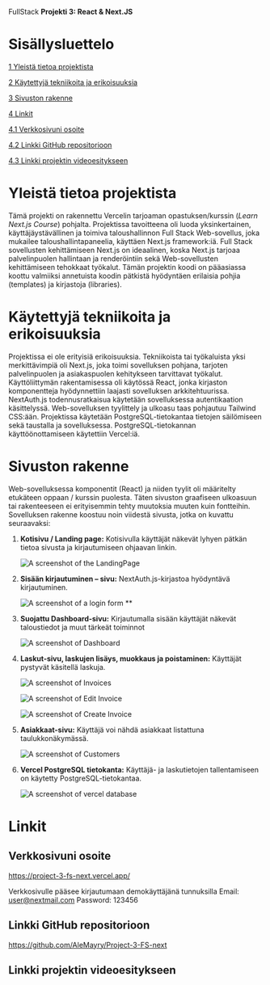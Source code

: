 FullStack **Projekti 3: React & Next.JS** 


# Sisällysluettelo

[1 Yleistä tietoa projektista](#yleistä-tietoa-projektista)   

[2 Käytettyjä tekniikoita ja erikoisuuksia](#käytettyjä-tekniikoita-ja-erikoisuuksia)   

[3 Sivuston rakenne](#sivuston-rakenne)   

[4 Linkit](#linkit)   

[4.1 Verkkosivuni osoite](#verkkosivuni-osoite)   

[4.2 Linkki GitHub repositorioon](#linkki-github-repositorioon)

[4.3 Linkki projektin videoesitykseen](#linkki-projektin-videoesitykseen)   



# Yleistä tietoa projektista

Tämä projekti on rakennettu Vercelin tarjoaman opastuksen/kurssin (*Learn Next.js Course*) pohjalta. Projektissa tavoitteena oli luoda yksinkertainen, käyttäjäystävällinen ja toimiva taloushallinnon Full Stack Web-sovellus, joka mukailee taloushallintapaneelia, käyttäen Next.js framework:iä. Full Stack sovellusten kehittämiseen Next.js on ideaalinen, koska Next.js tarjoaa palvelinpuolen hallintaan ja renderöintiin sekä Web-sovellusten kehittämiseen tehokkaat työkalut. Tämän projektin koodi on pääasiassa koottu valmiiksi annetuista koodin pätkistä hyödyntäen erilaisia pohjia (templates) ja kirjastoja (libraries).

# Käytettyjä tekniikoita ja erikoisuuksia

Projektissa ei ole erityisiä erikoisuuksia. Tekniikoista tai työkaluista yksi merkittävimpiä oli Next.js, joka toimi sovelluksen pohjana, tarjoten palvelinpuolen ja asiakaspuolen kehitykseen tarvittavat työkalut. Käyttöliittymän rakentamisessa oli käytössä React, jonka kirjaston komponentteja hyödynnettiin laajasti sovelluksen arkkitehtuurissa. NextAuth.js todennusratkaisua käytetään sovelluksessa autentikaation käsittelyssä. Web-sovelluksen tyylittely ja ulkoasu taas pohjautuu Tailwind CSS:ään. Projektissa käytetään PostgreSQL-tietokantaa tietojen säilömiseen sekä taustalla ja sovelluksessa. PostgreSQL-tietokannan käyttöönottamiseen käytettiin Vercel:iä. 

# Sivuston rakenne

Web-sovelluksessa komponentit (React) ja niiden tyylit oli määritelty etukäteen oppaan / kurssin puolesta. Täten sivuston graafiseen ulkoasuun tai rakenteeseen ei erityisemmin tehty muutoksia muuten kuin fontteihin. Sovelluksen rakenne koostuu noin viidestä sivusta, jotka on kuvattu seuraavaksi:


1. **Kotisivu / Landing page:** Kotisivulla käyttäjät näkevät lyhyen pätkän tietoa sivusta ja kirjautumiseen ohjaavan linkin.

   ![A screenshot of the LandingPage](media/Aspose.Words.18c97cf8-2efa-4306-99ad-e8c4844384da.001.png)

2. **Sisään kirjautuminen – sivu:** NextAuth.js-kirjastoa hyödyntävä kirjautuminen.

   ![A screenshot of a login form](media/Aspose.Words.18c97cf8-2efa-4306-99ad-e8c4844384da.002.png)
**


3. **Suojattu Dashboard-sivu:** Kirjautumalla sisään käyttäjät näkevät taloustiedot ja muut tärkeät toiminnot

   ![A screenshot of Dashboard](media/Aspose.Words.18c97cf8-2efa-4306-99ad-e8c4844384da.003.png)

4. **Laskut-sivu, laskujen lisäys, muokkaus ja poistaminen:** Käyttäjät pystyvät käsitellä laskuja.

   ![A screenshot of Invoices](media/Aspose.Words.18c97cf8-2efa-4306-99ad-e8c4844384da.004.png)

   ![A screenshot of Edit Invoice](media/Aspose.Words.18c97cf8-2efa-4306-99ad-e8c4844384da.005.png)

   ![A screenshot of Create Invoice](media/Aspose.Words.18c97cf8-2efa-4306-99ad-e8c4844384da.006.png)

5. **Asiakkaat-sivu:** Käyttäjä voi nähdä asiakkaat listattuna taulukkonäkymässä.

   ![A screenshot of Customers](media/Aspose.Words.18c97cf8-2efa-4306-99ad-e8c4844384da.007.png)

6. **Vercel PostgreSQL tietokanta:** Käyttäjä- ja laskutietojen tallentamiseen on käytetty PostgreSQL-tietokantaa.

   ![A screenshot of vercel database](media/Aspose.Words.18c97cf8-2efa-4306-99ad-e8c4844384da.008.png)


# Linkit
## Verkkosivuni osoite 
<https://project-3-fs-next.vercel.app/> 

Verkkosivulle pääsee kirjautumaan demokäyttäjänä tunnuksilla Email: <user@nextmail.com> Password: 123456

## Linkki GitHub repositorioon
<https://github.com/AleMayry/Project-3-FS-next> 

## Linkki projektin videoesitykseen
